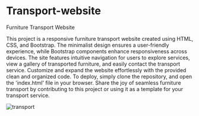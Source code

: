 # Transport-website
Furniture Transport Website

This project is a responsive furniture transport website created using HTML, CSS, and Bootstrap. The minimalist design ensures a user-friendly experience, while Bootstrap components enhance responsiveness across devices. The site features intuitive navigation for users to explore services, view a gallery of transported furniture, and easily contact the transport service. Customize and expand the website effortlessly with the provided clean and organized code. To deploy, simply clone the repository, and open the 'index.html' file in your browser. Share the joy of seamless furniture transport by contributing to this project or using it as a template for your transport service.

![transport](https://github.com/Aditya12Gade/Transport-website/assets/146433391/690eb1a2-d093-453f-895f-844ab725328a)
